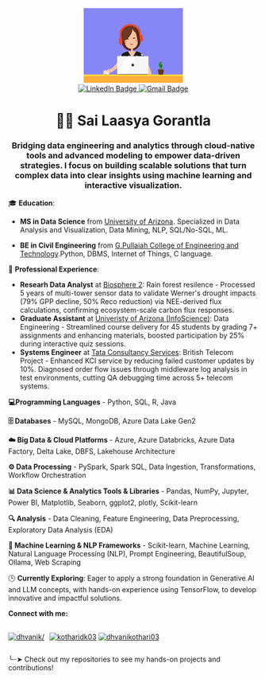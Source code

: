 <div id="header" align="center">
  <img src="assests/girl.gif" width="200"/>
</div>

<div id="badges" align="center">
  <a href="https://www.linkedin.com/in/sailaasya/">
    <img src="https://img.shields.io/badge/LinkedIn-blue?style=for-the-badge&logo=linkedin&logoColor=white" alt="LinkedIn Badge"/>
  </a>
  <a href="sailaasya.g@gmail.com">
    <img src="https://img.shields.io/badge/Gmail-red?style=for-the-badge&logo=gmail&logoColor=white" alt="Gmail Badge"/>
  </a>
</div>

<h1 align="center"> 👩‍💻 Sai Laasya Gorantla</h1>
<h3 align="center">Bridging data engineering and analytics through cloud-native tools and advanced modeling to empower data-driven strategies.
I focus on building scalable solutions that turn complex data into clear insights using machine learning and interactive visualization.</h3>

🎓 **Education**: 
- **MS in Data Science** from [University of Arizona](https://www.arizona.edu/). Specialized in Data Analysis and Visualization, Data Mining, NLP, SQL/No-SQL, ML.

- **BE in Civil Engineering** from [G.Pullaiah College of Engineering and Technology](https://www.gpcet.edu/).Python, DBMS, Internet of Things, C language.

🚀 **Professional Experience**:
- **Researh Data Analyst** at [Biosphere 2](https://biosphere2.org/): Rain forest resilence - Processed 5 years of multi-tower sensor data to validate Werner's drought impacts (79% GPP decline, 50% Reco reduction) via NEE-derived flux calculations, confirming ecosystem-scale carbon flux responses.
- **Graduate Assistant** at [Univeristy of Arizona (InfoScience)](https://infosci.arizona.edu/): Data Engineering - Streamlined course delivery for 45 students by grading 7+ assignments and enhancing materials, boosted participation by 25\% during interactive quiz sessions.
- **Systems Engineer** at [Tata Consultancy Services](https://www.tcs.com/): British Telecom Project - Enhanced KCI service by reducing failed customer updates by 10\%. Diagnosed order flow issues through middleware log analysis in test environments, cutting QA debugging time across 5+ telecom systems.

**💻Programming Languages** - Python, SQL, R, Java

**🗄️ Databases** - MySQL, MongoDB, Azure Data Lake Gen2

**☁️ Big Data & Cloud Platforms** - Azure, Azure Databricks, Azure Data Factory, Delta Lake, DBFS, Lakehouse Architecture

**⚙️ Data Processing** - PySpark, Spark SQL, Data Ingestion, Transformations, Workflow Orchestration

**📊 Data Science & Analytics Tools & Libraries** - Pandas, NumPy, Jupyter, Power BI, Matplotlib, Seaborn, ggplot2, plotly, Scikit-learn

**🔍 Analysis** - Data Cleaning, Feature Engineering, Data Preprocessing, Exploratory Data Analysis (EDA)

**🤖 Machine Learning & NLP Frameworks** - Scikit-learn, Machine Learning, Natural Language Processing (NLP), Prompt Engineering, BeautifulSoup, Ollama, Web Scraping



🕒 **Currently Exploring**: Eager to apply a strong foundation in Generative AI and LLM concepts, with hands-on experience using TensorFlow, to develop innovative and impactful solutions.

**Connect with me:**
<div style="display: flex; gap: 10px; align-items: center; flex-wrap: nowrap; width: max-content;">
<a href="https://linkedin.com/in/sailaasya/" target="blank"><img align="center" src="https://raw.githubusercontent.com/rahuldkjain/github-profile-readme-generator/master/src/images/icons/Social/linked-in-alt.svg" alt="dhvanik/" height="30" width="40" /></a>

<a href="https://www.hackerrank.com/sailaasya_g" target="blank"><img align="center" src="https://raw.githubusercontent.com/rahuldkjain/github-profile-readme-generator/master/src/images/icons/Social/hackerrank.svg" alt="kotharidk03" height="30" width="40" /></a>
<a href="https://www.leetcode.com/Sailaasya" target="blank"><img align="center" src="https://raw.githubusercontent.com/rahuldkjain/github-profile-readme-generator/master/src/images/icons/Social/leet-code.svg" alt="dhvanikothari03" height="30" width="40" /></a>
</div>


╰┈➤ Check out my repositories to see my hands-on projects and contributions!


